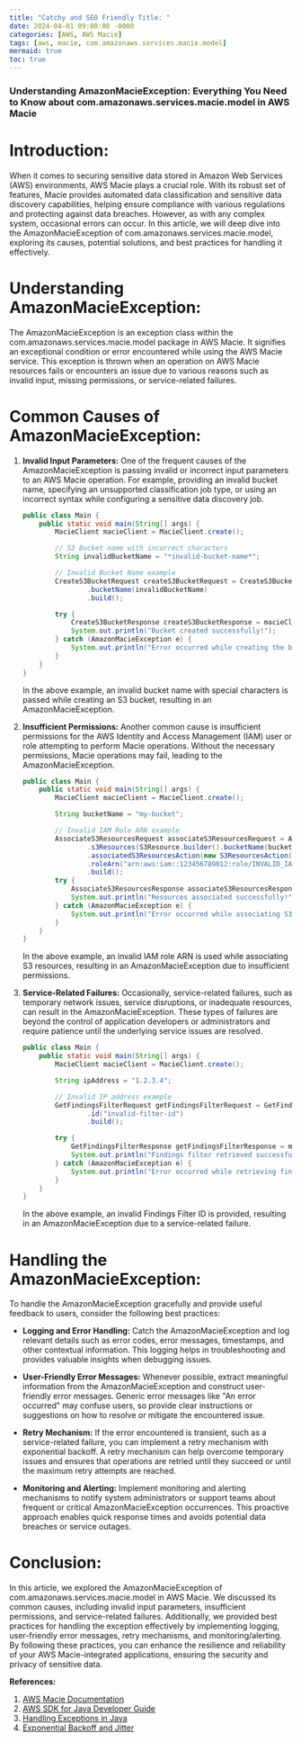```yaml
---
title: "Catchy and SEO Friendly Title: "
date: 2024-04-01 09:00:00 -0000
categories: [AWS, AWS Macie]
tags: [aws, macie, com.amazonaws.services.macie.model]
mermaid: true
toc: true
---
```



### Understanding AmazonMacieException: Everything You Need to Know about com.amazonaws.services.macie.model in AWS Macie

Introduction:
==============

When it comes to securing sensitive data stored in Amazon Web Services (AWS) environments, AWS Macie plays a crucial role. With its robust set of features, Macie provides automated data classification and sensitive data discovery capabilities, helping ensure compliance with various regulations and protecting against data breaches. However, as with any complex system, occasional errors can occur. In this article, we will deep dive into the AmazonMacieException of com.amazonaws.services.macie.model, exploring its causes, potential solutions, and best practices for handling it effectively.

Understanding AmazonMacieException:
====================================

The AmazonMacieException is an exception class within the com.amazonaws.services.macie.model package in AWS Macie. It signifies an exceptional condition or error encountered while using the AWS Macie service. This exception is thrown when an operation on AWS Macie resources fails or encounters an issue due to various reasons such as invalid input, missing permissions, or service-related failures.

Common Causes of AmazonMacieException:
=======================================

1. **Invalid Input Parameters:** One of the frequent causes of the AmazonMacieException is passing invalid or incorrect input parameters to an AWS Macie operation. For example, providing an invalid bucket name, specifying an unsupported classification job type, or using an incorrect syntax while configuring a sensitive data discovery job.

   ```java
   public class Main {
       public static void main(String[] args) {
           MacieClient macieClient = MacieClient.create();

           // S3 Bucket name with incorrect characters
           String invalidBucketName = "*invalid-bucket-name*";

           // Invalid Bucket Name example
           CreateS3BucketRequest createS3BucketRequest = CreateS3BucketRequest.builder()
                   .bucketName(invalidBucketName)
                   .build();

           try {
               CreateS3BucketResponse createS3BucketResponse = macieClient.createS3Bucket(createS3BucketRequest);
               System.out.println("Bucket created successfully!");
           } catch (AmazonMacieException e) {
               System.out.println("Error occurred while creating the bucket: " + e.getMessage());
           }
       }
   }
   ```

   In the above example, an invalid bucket name with special characters is passed while creating an S3 bucket, resulting in an AmazonMacieException.

2. **Insufficient Permissions:** Another common cause is insufficient permissions for the AWS Identity and Access Management (IAM) user or role attempting to perform Macie operations. Without the necessary permissions, Macie operations may fail, leading to the AmazonMacieException.

   ```java
   public class Main {
       public static void main(String[] args) {
           MacieClient macieClient = MacieClient.create();

           String bucketName = "my-bucket";

           // Invalid IAM Role ARN example
           AssociateS3ResourcesRequest associateS3ResourcesRequest = AssociateS3ResourcesRequest.builder()
                   .s3Resources(S3Resource.builder().bucketName(bucketName).build())
                   .associatedS3ResourcesAction(new S3ResourcesAction().build())
                   .roleArn("arn:aws:iam::123456789012:role/INVALID_IAM_ROLE")
                   .build();
           try {
               AssociateS3ResourcesResponse associateS3ResourcesResponse = macieClient.associateS3Resources(associateS3ResourcesRequest);
               System.out.println("Resources associated successfully!");
           } catch (AmazonMacieException e) {
               System.out.println("Error occurred while associating S3 resources: " + e.getMessage());
           }
       }
   }
   ```

   In the above example, an invalid IAM role ARN is used while associating S3 resources, resulting in an AmazonMacieException due to insufficient permissions.

3. **Service-Related Failures:** Occasionally, service-related failures, such as temporary network issues, service disruptions, or inadequate resources, can result in the AmazonMacieException. These types of failures are beyond the control of application developers or administrators and require patience until the underlying service issues are resolved.

   ```java
   public class Main {
       public static void main(String[] args) {
           MacieClient macieClient = MacieClient.create();

           String ipAddress = "1.2.3.4";

           // Invalid IP address example
           GetFindingsFilterRequest getFindingsFilterRequest = GetFindingsFilterRequest.builder()
                   .id("invalid-filter-id")
                   .build();

           try {
               GetFindingsFilterResponse getFindingsFilterResponse = macieClient.getFindingsFilter(getFindingsFilterRequest);
               System.out.println("Findings filter retrieved successfully!");
           } catch (AmazonMacieException e) {
               System.out.println("Error occurred while retrieving findings filter: " + e.getMessage());
           }
       }
   }
   ```

   In the above example, an invalid Findings Filter ID is provided, resulting in an AmazonMacieException due to a service-related failure.

Handling the AmazonMacieException:
==================================

To handle the AmazonMacieException gracefully and provide useful feedback to users, consider the following best practices:

- **Logging and Error Handling:** Catch the AmazonMacieException and log relevant details such as error codes, error messages, timestamps, and other contextual information. This logging helps in troubleshooting and provides valuable insights when debugging issues.

- **User-Friendly Error Messages:** Whenever possible, extract meaningful information from the AmazonMacieException and construct user-friendly error messages. Generic error messages like "An error occurred" may confuse users, so provide clear instructions or suggestions on how to resolve or mitigate the encountered issue.

- **Retry Mechanism:** If the error encountered is transient, such as a service-related failure, you can implement a retry mechanism with exponential backoff. A retry mechanism can help overcome temporary issues and ensures that operations are retried until they succeed or until the maximum retry attempts are reached.

- **Monitoring and Alerting:** Implement monitoring and alerting mechanisms to notify system administrators or support teams about frequent or critical AmazonMacieException occurrences. This proactive approach enables quick response times and avoids potential data breaches or service outages.

Conclusion:
============

In this article, we explored the AmazonMacieException of com.amazonaws.services.macie.model in AWS Macie. We discussed its common causes, including invalid input parameters, insufficient permissions, and service-related failures. Additionally, we provided best practices for handling the exception effectively by implementing logging, user-friendly error messages, retry mechanisms, and monitoring/alerting. By following these practices, you can enhance the resilience and reliability of your AWS Macie-integrated applications, ensuring the security and privacy of sensitive data.

**References:**
1. [AWS Macie Documentation](https://docs.aws.amazon.com/macie/latest/userguide/what-is-macie.html)
2. [AWS SDK for Java Developer Guide](https://docs.aws.amazon.com/sdk-for-java/latest/developer-guide/welcome.html)
3. [Handling Exceptions in Java](https://www.baeldung.com/java-handle-exceptions)
4. [Exponential Backoff and Jitter](https://aws.amazon.com/blogs/architecture/exponential-backoff-and-jitter/)